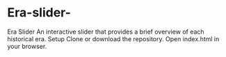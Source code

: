 # Era-slider-
Era Slider An interactive slider that provides a brief overview of each historical era.  Setup Clone or download the repository. Open index.html in your browser.
